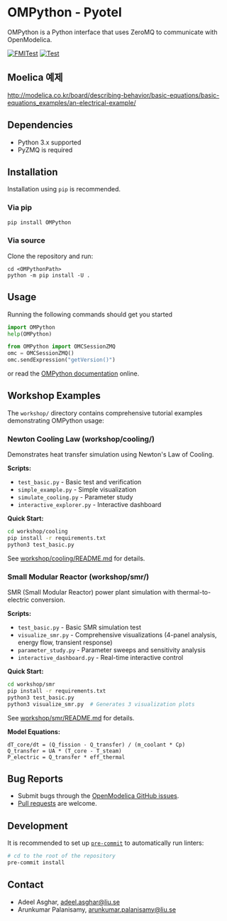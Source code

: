 # OMPython - Pyotel

OMPython is a Python interface that uses ZeroMQ to
communicate with OpenModelica.

[![FMITest](https://github.com/OpenModelica/OMPython/actions/workflows/FMITest.yml/badge.svg)](https://github.com/OpenModelica/OMPython/actions/workflows/FMITest.yml)
[![Test](https://github.com/OpenModelica/OMPython/actions/workflows/Test.yml/badge.svg)](https://github.com/OpenModelica/OMPython/actions/workflows/Test.yml)

## Moelica 예제
http://modelica.co.kr/board/describing-behavior/basic-equations/basic-equations_examples/an-electrical-example/


## Dependencies

-   Python 3.x supported
-   PyZMQ is required

## Installation

Installation using `pip` is recommended.

### Via pip

```bash
pip install OMPython
```

### Via source

Clone the repository and run:

```
cd <OMPythonPath>
python -m pip install -U .
```

## Usage

Running the following commands should get you started

```python
import OMPython
help(OMPython)
```

```python
from OMPython import OMCSessionZMQ
omc = OMCSessionZMQ()
omc.sendExpression("getVersion()")
```

or read the [OMPython documentation](https://openmodelica.org/doc/OpenModelicaUsersGuide/latest/ompython.html)
online.

## Workshop Examples

The `workshop/` directory contains comprehensive tutorial examples demonstrating OMPython usage:

### Newton Cooling Law (workshop/cooling/)

Demonstrates heat transfer simulation using Newton's Law of Cooling.

**Scripts:**
- `test_basic.py` - Basic test and verification
- `simple_example.py` - Simple visualization
- `simulate_cooling.py` - Parameter study
- `interactive_explorer.py` - Interactive dashboard

**Quick Start:**
```bash
cd workshop/cooling
pip install -r requirements.txt
python3 test_basic.py
```

See [workshop/cooling/README.md](workshop/cooling/README.md) for details.

### Small Modular Reactor (workshop/smr/)

SMR (Small Modular Reactor) power plant simulation with thermal-to-electric conversion.

**Scripts:**
- `test_basic.py` - Basic SMR simulation test
- `visualize_smr.py` - Comprehensive visualizations (4-panel analysis, energy flow, transient response)
- `parameter_study.py` - Parameter sweeps and sensitivity analysis
- `interactive_dashboard.py` - Real-time interactive control

**Quick Start:**
```bash
cd workshop/smr
pip install -r requirements.txt
python3 test_basic.py
python3 visualize_smr.py  # Generates 3 visualization plots
```

See [workshop/smr/README.md](workshop/smr/README.md) for details.

**Model Equations:**
```
dT_core/dt = (Q_fission - Q_transfer) / (m_coolant * Cp)
Q_transfer = UA * (T_core - T_steam)
P_electric = Q_transfer * eff_thermal
```

## Bug Reports

  - Submit bugs through the [OpenModelica GitHub issues](https://github.com/OpenModelica/OMPython/issues/new).
  - [Pull requests](https://github.com/OpenModelica/OMPython/pulls) are welcome.


## Development
It is recommended to set up [`pre-commit`](https://pre-commit.com/) to
automatically run linters:
```sh
# cd to the root of the repository
pre-commit install
```

## Contact

  - Adeel Asghar, <adeel.asghar@liu.se>
  - Arunkumar Palanisamy, <arunkumar.palanisamy@liu.se>

